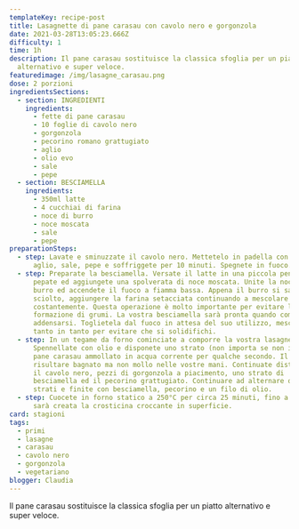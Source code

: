 ```yaml
---
templateKey: recipe-post
title: Lasagnette di pane carasau con cavolo nero e gorgonzola
date: 2021-03-28T13:05:23.666Z
difficulty: 1
time: 1h
description: Il pane carasau sostituisce la classica sfoglia per un piatto
  alternativo e super veloce.
featuredimage: /img/lasagne_carasau.png
dose: 2 porzioni
ingredientsSections:
  - section: INGREDIENTI
    ingredients:
      - fette di pane carasau
      - 10 foglie di cavolo nero
      - gorgonzola
      - pecorino romano grattugiato
      - aglio
      - olio evo
      - sale
      - pepe
  - section: BESCIAMELLA
    ingredients:
      - 350ml latte
      - 4 cucchiai di farina
      - noce di burro
      - noce moscata
      - sale
      - pepe
preparationSteps:
  - step: Lavate e sminuzzate il cavolo nero. Mettetelo in padella con 2 teste di
      aglio, sale, pepe e soffriggete per 10 minuti. Spegnete in fuoco.
  - step: Preparate la besciamella. Versate il latte in una piccola pentola. Salate,
      pepate ed aggiungete una spolverata di noce moscata. Unite la noce di
      burro ed accendete il fuoco a fiamma bassa. Appena il burro si sarà
      sciolto, aggiungere la farina setacciata continuando a mescolare
      costantemente. Questa operazione è molto importante per evitare la
      formazione di grumi. La vostra besciamella sarà pronta quando comincerà ad
      addensarsi. Toglietela dal fuoco in attesa del suo utilizzo, mescolando di
      tanto in tanto per evitare che si solidifichi.
  - step: In un tegame da forno cominciate a comporre la vostra lasagnetta.
      Spennellate con olio e disponete uno strato (non importa se non intero) di
      pane carasau ammollato in acqua corrente per qualche secondo. Il pane deve
      risultare bagnato ma non mollo nelle vostre mani. Continuate distribuendo
      il cavolo nero, pezzi di gorgonzola a piacimento, uno strato di
      besciamella ed il pecorino grattugiato. Continuare ad alternare questi
      strati e finite con besciamella, pecorino e un filo di olio.
  - step: Cuocete in forno statico a 250°C per circa 25 minuti, fino a quando non si
      sarà creata la crosticina croccante in superficie.
card: stagioni
tags:
  - primi
  - lasagne
  - carasau
  - cavolo nero
  - gorgonzola
  - vegetariano
blogger: Claudia
---
```

Il pane carasau sostituisce la classica sfoglia per un piatto alternativo e super veloce.